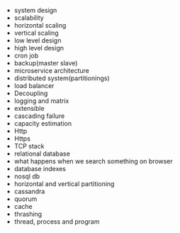 
- system design
- scalability
- horizontal scaling
- vertical scaling
- low level design
- high level design
- cron job
- backup(master slave)
- microservice architecture
- distributed system(partitionings)
- load balancer
- Decoupling
- logging and matrix
- extensible
- cascading failure
- capacity estimation
- Http
- Https
- TCP stack
- relational database
- what happens when we search something on browser
- database indexes
- nosql db
- horizontal and vertical partitioning
- cassandra
- quorum
- cache
- thrashing
- thread, process and program